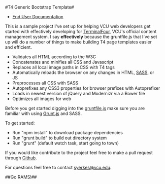 #T4 Generic Bootstrap Template#
*	[End User Documentation](documentation.md)

This is a sample project I've set up for helping VCU web developers get started with effectively developing for [TerminalFour](http://www.terminalfour.com), VCU's official content management system. I say **effectively** because the gruntfile.js that I've set up will do a number of things to make building T4 page templates easier and efficient.  

*	Validates all HTML according to the W3C
*	Concatenates and minifies all CSS and Javascript
*	Replaces all local image paths in CSS with T4 tags
*	Automatically reloads the browser on any changes in HTML, [SASS](http://sass-lang.com/), or JS
*	Preprocesses all CSS with SASS
*	Autoprefixes any CSS3 properties for browser prefixes with Autoprefixer
*	Loads in newest version of jQuery and Modernizr via a Bower file
*	Optimizes all images for web

Before you get started digging into the [gruntfile.js](/gruntfile.js) make sure you are familiar with using [Grunt.js](http://gruntjs.com/) and SASS. 

To get started:

*	Run "npm install" to download package dependencies
*	Run "grunt build" to build out directory system
*	Run "grunt" (default watch task, start going to town)

If you would like contribute to the project feel free to make a pull request through [Github](https://github.com/samyerkes/t4-dev).

For questions feel free to contact [syerkes@vcu.edu](mailto:syerkes@vcu.edu).

##Go RAMS!##